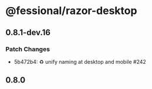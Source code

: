 # @fessional/razor-desktop

## 0.8.1-dev.16

### Patch Changes

- 5b472b4: ♻️ unify naming at desktop and mobile #242

## 0.8.0
